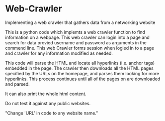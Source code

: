 # Web-Crawler
Implementing a web crawler that gathers data from a networking website

This is a python code which implemts a web crawler function to find information on a webpage. 
This web crawler can login into a page and search for data provied username and password as arguments in the commend line.
This web Crawler forms session when logied in to a page and crawler for any information modified as needed.

This code will parse the HTML and locate all hyperlinks (i.e. anchor tags) embedded in the page. The crawler then downloads all the HTML pages specified by the URLs on the homepage, and parses them looking for more hyperlinks. This process continues until all of the pages on  are downloaded and parsed.

It can also print the whole html content.

Do not test it against any public websites.

"Change 'URL'   in code to any website name."

